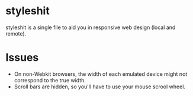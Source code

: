 styleshit
=========

styleshit is a single file to aid you in responsive web design (local and remote).

Issues
======

 - On non-Webkit browsers, the width of each emulated device might not correspond to the true width.
 - Scroll bars are hidden, so you'll have to use your mouse scrool wheel.